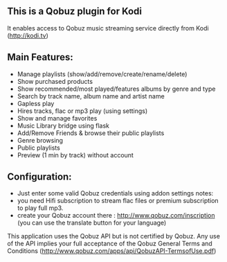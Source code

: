 This is a Qobuz plugin for Kodi
-------------------------------
It enables access to Qobuz music streaming service directly from Kodi (http://kodi.tv)

Main Features: 
--------------

- Manage playlists (show/add/remove/create/rename/delete)
- Show purchased products
- Show recommended/most played/features  albums by genre and type 
- Search by track name, album name and artist name
- Gapless play
- Hires tracks, flac or mp3 play (using settings)
- Show and manage favorites
- Music Library bridge using flask
- Add/Remove Friends & browse their public playlists
- Genre browsing
- Public playlists
- Preview (1 min by track) without account 

Configuration:
--------------
- Just enter some valid Qobuz credentials using addon settings
notes: 
- you need Hifi subscription to stream flac files or premium subscription to play full mp3. 
- create your Qobuz account there : http://www.qobuz.com/inscription (you can use the translate button for your language)

This application uses the Qobuz API but is not certified by Qobuz.
Any use of the API implies your full acceptance of the Qobuz General Terms and Conditions (http://www.qobuz.com/apps/api/QobuzAPI-TermsofUse.pdf)
